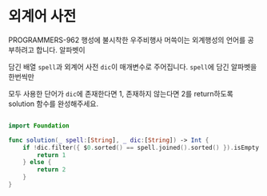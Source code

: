 외계어 사전
==================

PROGRAMMERS-962 행성에 불시착한 우주비행사 머쓱이는 외계행성의 언어를 공부하려고 합니다. 알파벳이 

담긴 배열 `spell`과 외계어 사전 `dic`이 매개변수로 주어집니다. `spell`에 담긴 알파벳을 한번씩만 

모두 사용한 단어가 `dic`에 존재한다면 1, 존재하지 않는다면 2를 return하도록 solution 함수를 완성해주세요.

```swift 

import Foundation

func solution(_ spell:[String], _ dic:[String]) -> Int {
    if !dic.filter({ $0.sorted() == spell.joined().sorted() }).isEmpty {
        return 1
    } else {
        return 2
    }
}

```
